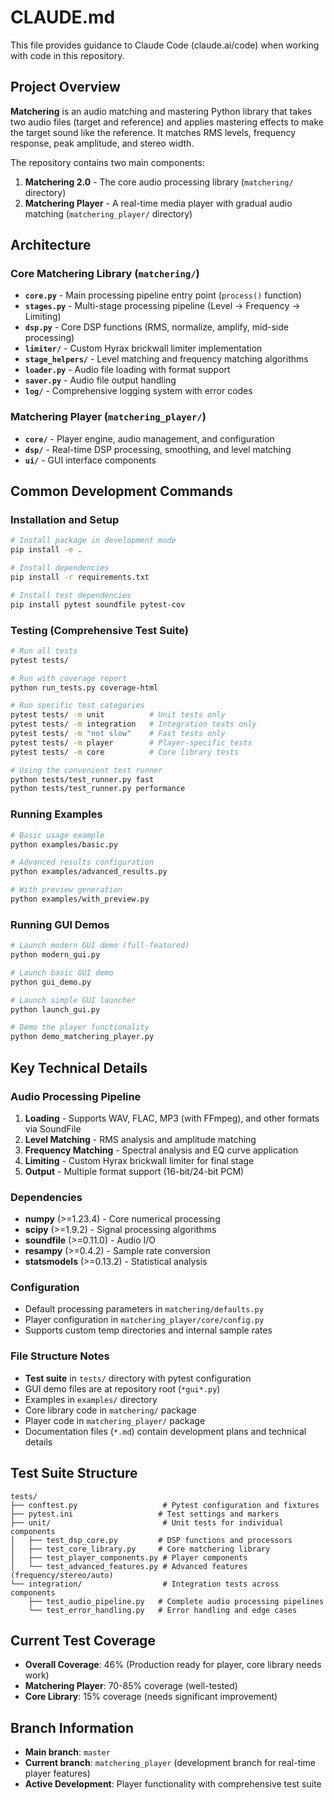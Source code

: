 # CLAUDE.md

This file provides guidance to Claude Code (claude.ai/code) when working with code in this repository.

## Project Overview

**Matchering** is an audio matching and mastering Python library that takes two audio files (target and reference) and applies mastering effects to make the target sound like the reference. It matches RMS levels, frequency response, peak amplitude, and stereo width.

The repository contains two main components:
1. **Matchering 2.0** - The core audio processing library (`matchering/` directory)
2. **Matchering Player** - A real-time media player with gradual audio matching (`matchering_player/` directory)

## Architecture

### Core Matchering Library (`matchering/`)
- **`core.py`** - Main processing pipeline entry point (`process()` function)
- **`stages.py`** - Multi-stage processing pipeline (Level → Frequency → Limiting)
- **`dsp.py`** - Core DSP functions (RMS, normalize, amplify, mid-side processing)
- **`limiter/`** - Custom Hyrax brickwall limiter implementation
- **`stage_helpers/`** - Level matching and frequency matching algorithms
- **`loader.py`** - Audio file loading with format support
- **`saver.py`** - Audio file output handling
- **`log/`** - Comprehensive logging system with error codes

### Matchering Player (`matchering_player/`)
- **`core/`** - Player engine, audio management, and configuration
- **`dsp/`** - Real-time DSP processing, smoothing, and level matching
- **`ui/`** - GUI interface components

## Common Development Commands

### Installation and Setup
```bash
# Install package in development mode
pip install -e .

# Install dependencies
pip install -r requirements.txt

# Install test dependencies
pip install pytest soundfile pytest-cov
```

### Testing (Comprehensive Test Suite)
```bash
# Run all tests
pytest tests/

# Run with coverage report
python run_tests.py coverage-html

# Run specific test categories
pytest tests/ -m unit          # Unit tests only
pytest tests/ -m integration   # Integration tests only
pytest tests/ -m "not slow"    # Fast tests only
pytest tests/ -m player        # Player-specific tests
pytest tests/ -m core          # Core library tests

# Using the convenient test runner
python tests/test_runner.py fast
python tests/test_runner.py performance
```

### Running Examples
```bash
# Basic usage example
python examples/basic.py

# Advanced results configuration
python examples/advanced_results.py

# With preview generation
python examples/with_preview.py
```

### Running GUI Demos
```bash
# Launch modern GUI demo (full-featured)
python modern_gui.py

# Launch basic GUI demo
python gui_demo.py

# Launch simple GUI launcher
python launch_gui.py

# Demo the player functionality
python demo_matchering_player.py
```

## Key Technical Details

### Audio Processing Pipeline
1. **Loading** - Supports WAV, FLAC, MP3 (with FFmpeg), and other formats via SoundFile
2. **Level Matching** - RMS analysis and amplitude matching
3. **Frequency Matching** - Spectral analysis and EQ curve application
4. **Limiting** - Custom Hyrax brickwall limiter for final stage
5. **Output** - Multiple format support (16-bit/24-bit PCM)

### Dependencies
- **numpy** (>=1.23.4) - Core numerical processing
- **scipy** (>=1.9.2) - Signal processing algorithms
- **soundfile** (>=0.11.0) - Audio I/O
- **resampy** (>=0.4.2) - Sample rate conversion
- **statsmodels** (>=0.13.2) - Statistical analysis

### Configuration
- Default processing parameters in `matchering/defaults.py`
- Player configuration in `matchering_player/core/config.py`
- Supports custom temp directories and internal sample rates

### File Structure Notes
- **Test suite** in `tests/` directory with pytest configuration
- GUI demo files are at repository root (`*gui*.py`)
- Examples in `examples/` directory
- Core library code in `matchering/` package
- Player code in `matchering_player/` package
- Documentation files (`*.md`) contain development plans and technical details

## Test Suite Structure
```
tests/
├── conftest.py                   # Pytest configuration and fixtures
├── pytest.ini                   # Test settings and markers
├── unit/                         # Unit tests for individual components
│   ├── test_dsp_core.py         # DSP functions and processors
│   ├── test_core_library.py     # Core matchering library
│   ├── test_player_components.py # Player components
│   └── test_advanced_features.py # Advanced features (frequency/stereo/auto)
└── integration/                  # Integration tests across components
    ├── test_audio_pipeline.py   # Complete audio processing pipelines
    └── test_error_handling.py   # Error handling and edge cases
```

## Current Test Coverage
- **Overall Coverage**: 46% (Production ready for player, core library needs work)
- **Matchering Player**: 70-85% coverage (well-tested)
- **Core Library**: 15% coverage (needs significant improvement)

## Branch Information
- **Main branch**: `master`
- **Current branch**: `matchering_player` (development branch for real-time player features)
- **Active Development**: Player functionality with comprehensive test suite